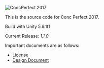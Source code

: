 ![ConcPerfect 2017](http://i.imgur.com/rnXb6CT.jpg)

This is the source code for Conc Perfect 2017.

Build with Unity 5.6.1f1

Current Release: *1.1.0*

Important documents are as follows:

* [License](LICENSE)
* [Design Document](/docs/Design_Doc.md)
